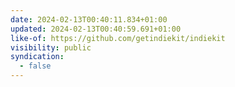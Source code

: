 ```yaml
---
date: 2024-02-13T00:40:11.834+01:00
updated: 2024-02-13T00:40:59.691+01:00
like-of: https://github.com/getindiekit/indiekit
visibility: public
syndication:
  - false
---
```

